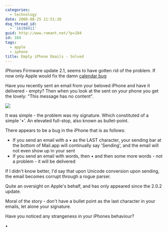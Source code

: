 ```yaml
---
categories:
  - technology
date: 2008-08-25 21:51:28
dsq_thread_id:
  - '16198411'
guid: http://www.romant.net/?p=184
id: 184
tags:
  - apple
  - iphone
title: Empty iPhone Emails - Solved
---
```


iPhones Firmware update 2.1, seems to have gotten rid of the problem. If now only Apple would fix the damn [calendar bug](http://twitter.com/romant/statuses/918985782)

Have you recently sent an email from your beloved iPhone and have it delivered - empty? Then when you look at the sent on your phone you get the lovely: "This message has no content".

![](/images/2008/08/img-0007.png)

It was simple - the problem was my signature. Which constituted of a simple '•'. An elevated full-stop, also known as bullet-point.

There appears to be a bug in the iPhone that is as follows:

* If you send an email with a • as the LAST character, your sending bar at the bottom of Mail.app will continually say 'Sending', and the email will not even show up in your sent
* If you send an email with words, then • and then some more words - not a problem - it will be delivered

If I didn't know better, I'd say that upon Unicode conversion upon sending, the email becomes corrupt through a rogue parser.

Quite an oversight on Apple's behalf, and has only appeared since the 2.0.2 update.

Moral of the story - don't have a bullet point as the last character in your emails, let alone your signature.

Have you noticed any strangeness in your iPhones behaviour?

•